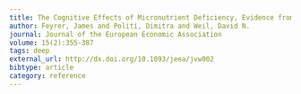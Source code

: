 ```yaml
---
title: The Cognitive Effects of Micronutrient Deficiency, Evidence from Salt Iodization in the United States
author: Feyrer, James and Politi, Dimitra and Weil, David N.
journal: Journal of the European Economic Association
volume: 15(2):355-387
tags: deep
external_url: http://dx.doi.org/10.1093/jeea/jvw002
bibtype: article
category: reference
---
```

